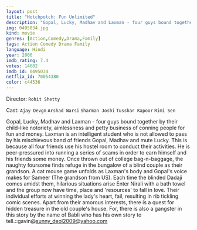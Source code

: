 ```yaml
---
layout: post
title: "Hotchpotch: Fun Unlimited"
description: "Gopal, Lucky, Madhav and Laxman - four guys bound together by their child-like notoriety, aimlessness and petty business of conning people for fun and money. Laxman is an intelligent student who is not allowed to pass by his mischievous band of friends Gopal, Madhav and mute Lucky. This is because all four friends use his hostel room to conduct their activities. He is peer-pressured into running a series of scams in order to earn himself and his friends som.."
img: 0495034.jpg
kind: movie
genres: [Action,Comedy,Drama,Family]
tags: Action Comedy Drama Family 
language: Hindi
year: 2006
imdb_rating: 7.4
votes: 14682
imdb_id: 0495034
netflix_id: 70054380
color: c44536
---
```

Director: `Rohit Shetty`  

Cast: `Ajay Devgn` `Arshad Warsi` `Sharman Joshi` `Tusshar Kapoor` `Rimi Sen` 

Gopal, Lucky, Madhav and Laxman - four guys bound together by their child-like notoriety, aimlessness and petty business of conning people for fun and money. Laxman is an intelligent student who is not allowed to pass by his mischievous band of friends Gopal, Madhav and mute Lucky. This is because all four friends use his hostel room to conduct their activities. He is peer-pressured into running a series of scams in order to earn himself and his friends some money. Once thrown out of college bag-n-baggage, the naughty foursome finds refuge in the bungalow of a blind couple as their grandson. A cat mouse game unfolds as Laxman's body and Gopal's voice makes for Sameer (The grandson from US). Each time the blinded Dadaji comes amidst them, hilarious situations arise Enter Nirali with a bath towel and the group now have time, place and 'resources' to fall in love. Their individual efforts at winning the lady's heart, fail, resulting in rib tickling comic scenes. Apart from their amorous interests, there is a quest for hidden treasure in the old couple's house. For, there is also a gangster in this story by the name of Babli who has his own story to tell.::gavin@sunny_deol2009@yahoo.com
